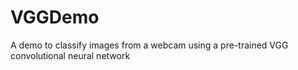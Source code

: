# VGGDemo
A demo to classify images from a webcam using a pre-trained VGG convolutional neural network
